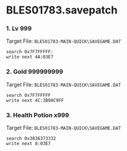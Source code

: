 # BLES01783.savepatch

### 1. Lv 999

Target File: `BLES01783-MAIN-QUICK\SAVEGAME.DAT`

```
search 0x7F7FFFFF:
write next 4A:03E7
```

### 2. Gold 999999999

Target File: `BLES01783-MAIN-QUICK\SAVEGAME.DAT`

```
search 0x7F7FFFFF
write next 4C:3B9AC9FF
```

### 3. Health Potion x999

Target File: `BLES01783-MAIN-QUICK\SAVEGAME.DAT`

```
search 0x3836373332
write next 8:03E7
```

